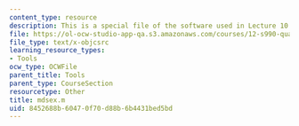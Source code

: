 ```yaml
---
content_type: resource
description: This is a special file of the software used in Lecture 10.
file: https://ol-ocw-studio-app-qa.s3.amazonaws.com/courses/12-s990-quantifying-uncertainty-fall-2012/8452688b60470f70d88b6b4431bed5bd_mdsex.m
file_type: text/x-objcsrc
learning_resource_types:
- Tools
ocw_type: OCWFile
parent_title: Tools
parent_type: CourseSection
resourcetype: Other
title: mdsex.m
uid: 8452688b-6047-0f70-d88b-6b4431bed5bd
---
```

